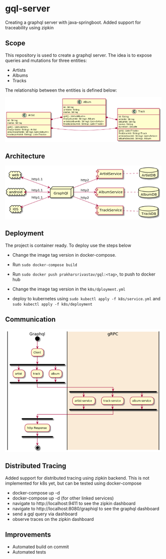 # gql-server
Creating a graphql server with java-springboot.
Added support for traceability using zipkin

## Scope
This repository is used to create a graphql server. The idea is to expose queries and mutations for three entities:
- Artists
- Albums
- Tracks

The relationship between the entities is defined below:

![](docs/relationship.png)

## Architecture

![](docs/arch.png)

## Deployment
The project is container ready. To deploy use the steps below

- Change the image tag version in docker-compose.

- Run `sudo docker-compose build`

- Run `sudo docker push prakharsrivastav/gql:<tag>`, to push to docker hub

- Change the image tag version in the `k8s/dployment.yml`

- deploy to kubernetes using `sudo kubectl apply -f k8s/service.yml` and `sudo kubectl apply -f k8s/deployment`


## Communication
![](docs/infra.png)

## Distributed Tracing
Added support for distributed tracing using zipkin backend. This is not implemented for k8s yet, but can be tested using docker-compose
- docker-compose up -d
- docker-compose up -d (for other linked services)
- navigate to http://localhost:9411 to see the zipkin dashboard
- navigate to http://localhost:8080/graphiql to see the graphql dashboard
- send a gql query via dashboard
- observe traces on the zipkin dashboard

## Improvements

- Automated build on commit
- Automated tests